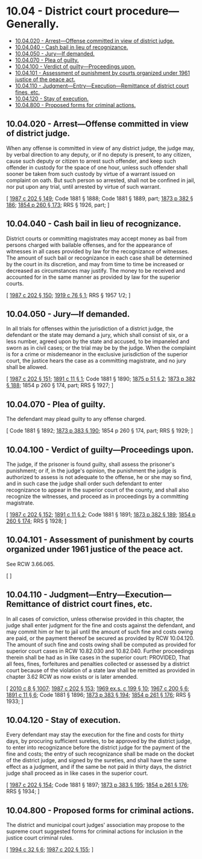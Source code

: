 # 10.04 - District court procedure—Generally.
* [10.04.020 - Arrest—Offense committed in view of district judge.](#1004020---arrestoffense-committed-in-view-of-district-judge)
* [10.04.040 - Cash bail in lieu of recognizance.](#1004040---cash-bail-in-lieu-of-recognizance)
* [10.04.050 - Jury—If demanded.](#1004050---juryif-demanded)
* [10.04.070 - Plea of guilty.](#1004070---plea-of-guilty)
* [10.04.100 - Verdict of guilty—Proceedings upon.](#1004100---verdict-of-guiltyproceedings-upon)
* [10.04.101 - Assessment of punishment by courts organized under 1961 justice of the peace act.](#1004101---assessment-of-punishment-by-courts-organized-under-1961-justice-of-the-peace-act)
* [10.04.110 - Judgment—Entry—Execution—Remittance of district court fines, etc.](#1004110---judgmententryexecutionremittance-of-district-court-fines-etc)
* [10.04.120 - Stay of execution.](#1004120---stay-of-execution)
* [10.04.800 - Proposed forms for criminal actions.](#1004800---proposed-forms-for-criminal-actions)
## 10.04.020 - Arrest—Offense committed in view of district judge.
When any offense is committed in view of any district judge, the judge may, by verbal direction to any deputy, or if no deputy is present, to any citizen, cause such deputy or citizen to arrest such offender, and keep such offender in custody for the space of one hour, unless such offender shall sooner be taken from such custody by virtue of a warrant issued on complaint on oath. But such person so arrested, shall not be confined in jail, nor put upon any trial, until arrested by virtue of such warrant.

\[ [1987 c 202 § 149](http://leg.wa.gov/CodeReviser/documents/sessionlaw/1987c202.pdf?cite=1987%20c%20202%20§%20149); Code 1881 § 1888; Code 1881 § 1889, part; [1873 p 382 § 186](http://leg.wa.gov/CodeReviser/Pages/session_laws.aspx?cite=1873%20p%20382%20§%20186); [1854 p 260 § 173](http://leg.wa.gov/CodeReviser/Pages/session_laws.aspx?cite=1854%20p%20260%20§%20173); RRS § 1926, part; \]

## 10.04.040 - Cash bail in lieu of recognizance.
District courts or committing magistrates may accept money as bail from persons charged with bailable offenses, and for the appearance of witnesses in all cases provided by law for the recognizance of witnesses. The amount of such bail or recognizance in each case shall be determined by the court in its discretion, and may from time to time be increased or decreased as circumstances may justify. The money to be received and accounted for in the same manner as provided by law for the superior courts.

\[ [1987 c 202 § 150](http://leg.wa.gov/CodeReviser/documents/sessionlaw/1987c202.pdf?cite=1987%20c%20202%20§%20150); [1919 c 76 § 1](http://leg.wa.gov/CodeReviser/documents/sessionlaw/1919c76.pdf?cite=1919%20c%2076%20§%201); RRS § 1957 1/2; \]

## 10.04.050 - Jury—If demanded.
In all trials for offenses within the jurisdiction of a district judge, the defendant or the state may demand a jury, which shall consist of six, or a less number, agreed upon by the state and accused, to be impaneled and sworn as in civil cases; or the trial may be by the judge. When the complaint is for a crime or misdemeanor in the exclusive jurisdiction of the superior court, the justice hears the case as a committing magistrate, and no jury shall be allowed.

\[ [1987 c 202 § 151](http://leg.wa.gov/CodeReviser/documents/sessionlaw/1987c202.pdf?cite=1987%20c%20202%20§%20151); [1891 c 11 § 1](http://leg.wa.gov/CodeReviser/documents/sessionlaw/1891c11.pdf?cite=1891%20c%2011%20§%201); Code 1881 § 1890; [1875 p 51 § 2](http://leg.wa.gov/CodeReviser/Pages/session_laws.aspx?cite=1875%20p%2051%20§%202); [1873 p 382 § 188](http://leg.wa.gov/CodeReviser/Pages/session_laws.aspx?cite=1873%20p%20382%20§%20188); 1854 p 260 § 174, part; RRS § 1927; \]

## 10.04.070 - Plea of guilty.
The defendant may plead guilty to any offense charged.

\[ Code 1881 § 1892; [1873 p 383 § 190](http://leg.wa.gov/CodeReviser/Pages/session_laws.aspx?cite=1873%20p%20383%20§%20190); 1854 p 260 § 174, part; RRS § 1929; \]

## 10.04.100 - Verdict of guilty—Proceedings upon.
The judge, if the prisoner is found guilty, shall assess the prisoner's punishment; or if, in the judge's opinion, the punishment the judge is authorized to assess is not adequate to the offense, he or she may so find, and in such case the judge shall order such defendant to enter recognizance to appear in the superior court of the county, and shall also recognize the witnesses, and proceed as in proceedings by a committing magistrate.

\[ [1987 c 202 § 152](http://leg.wa.gov/CodeReviser/documents/sessionlaw/1987c202.pdf?cite=1987%20c%20202%20§%20152); [1891 c 11 § 2](http://leg.wa.gov/CodeReviser/documents/sessionlaw/1891c11.pdf?cite=1891%20c%2011%20§%202); Code 1881 § 1891; [1873 p 382 § 189](http://leg.wa.gov/CodeReviser/Pages/session_laws.aspx?cite=1873%20p%20382%20§%20189); [1854 p 260 § 174](http://leg.wa.gov/CodeReviser/Pages/session_laws.aspx?cite=1854%20p%20260%20§%20174); RRS § 1928; \]

## 10.04.101 - Assessment of punishment by courts organized under 1961 justice of the peace act.
See RCW 3.66.065.

\[ \]

## 10.04.110 - Judgment—Entry—Execution—Remittance of district court fines, etc.
In all cases of conviction, unless otherwise provided in this chapter, the judge shall enter judgment for the fine and costs against the defendant, and may commit him or her to jail until the amount of such fine and costs owing are paid, or the payment thereof be secured as provided by RCW 10.04.120. The amount of such fine and costs owing shall be computed as provided for superior court cases in RCW 10.82.030 and 10.82.040. Further proceedings therein shall be had as in like cases in the superior court: PROVIDED, That all fees, fines, forfeitures and penalties collected or assessed by a district court because of the violation of a state law shall be remitted as provided in chapter 3.62 RCW as now exists or is later amended.

\[ [2010 c 8 § 1007](http://lawfilesext.leg.wa.gov/biennium/2009-10/Pdf/Bills/Session%20Laws/Senate/6239-S.SL.pdf?cite=2010%20c%208%20§%201007); [1987 c 202 § 153](http://leg.wa.gov/CodeReviser/documents/sessionlaw/1987c202.pdf?cite=1987%20c%20202%20§%20153); [1969 ex.s. c 199 § 10](http://leg.wa.gov/CodeReviser/documents/sessionlaw/1969ex1c199.pdf?cite=1969%20ex.s.%20c%20199%20§%2010); [1967 c 200 § 6](http://leg.wa.gov/CodeReviser/documents/sessionlaw/1967c200.pdf?cite=1967%20c%20200%20§%206); [1891 c 11 § 6](http://leg.wa.gov/CodeReviser/documents/sessionlaw/1891c11.pdf?cite=1891%20c%2011%20§%206); Code 1881 § 1896; [1873 p 383 § 194](http://leg.wa.gov/CodeReviser/Pages/session_laws.aspx?cite=1873%20p%20383%20§%20194); [1854 p 261 § 176](http://leg.wa.gov/CodeReviser/Pages/session_laws.aspx?cite=1854%20p%20261%20§%20176); RRS § 1933; \]

## 10.04.120 - Stay of execution.
Every defendant may stay the execution for the fine and costs for thirty days, by procuring sufficient sureties, to be approved by the district judge, to enter into recognizance before the district judge for the payment of the fine and costs; the entry of such recognizance shall be made on the docket of the district judge, and signed by the sureties, and shall have the same effect as a judgment, and if the same be not paid in thirty days, the district judge shall proceed as in like cases in the superior court.

\[ [1987 c 202 § 154](http://leg.wa.gov/CodeReviser/documents/sessionlaw/1987c202.pdf?cite=1987%20c%20202%20§%20154); Code 1881 § 1897; [1873 p 383 § 195](http://leg.wa.gov/CodeReviser/Pages/session_laws.aspx?cite=1873%20p%20383%20§%20195); [1854 p 261 § 176](http://leg.wa.gov/CodeReviser/Pages/session_laws.aspx?cite=1854%20p%20261%20§%20176); RRS § 1934; \]

## 10.04.800 - Proposed forms for criminal actions.
The district and municipal court judges' association may propose to the supreme court suggested forms for criminal actions for inclusion in the justice court criminal rules.

\[ [1994 c 32 § 6](http://lawfilesext.leg.wa.gov/biennium/1993-94/Pdf/Bills/Session%20Laws/Senate/6067.SL.pdf?cite=1994%20c%2032%20§%206); [1987 c 202 § 155](http://leg.wa.gov/CodeReviser/documents/sessionlaw/1987c202.pdf?cite=1987%20c%20202%20§%20155); \]

